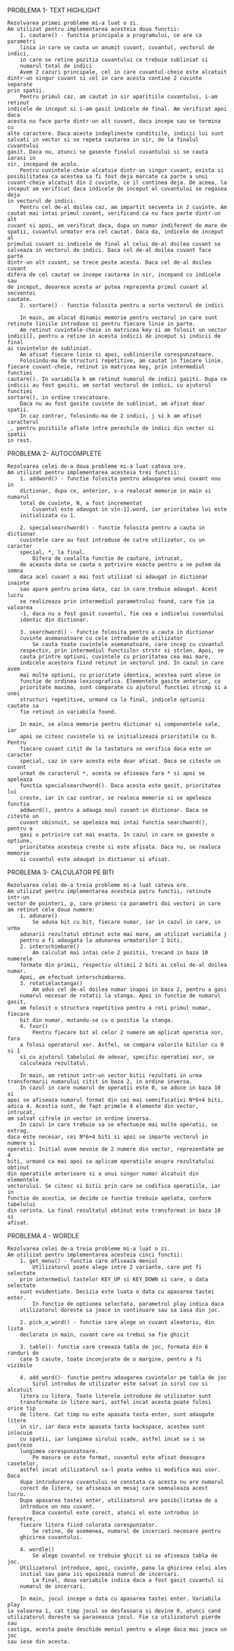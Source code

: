PROBLEMA 1- TEXT HIGHLIGHT

    Rezolvarea primei probleme mi-a luat o zi.
    Am utilizat pentru implementarea acesteia doua functii:
        1. cautare() - functia principala a programului, ce are ca parametri
        linia in care se cauta un anumit cuvant, cuvantul, vectorul de indici,
        in care se retine pozitia cuvantului ce trebuie subliniat si
        numarul total de indici
        Avem 2 cazuri principale, cel in care cuvantul-cheie este alcatuit
    dintr-un singur cuvant si cel in care acesta contine 2 cuvinte separate
    prin spatii.
        Pentru primul caz, am cautat in sir aparitiile cuvantului, i-am retinut
    indicele de inceput si i-am gasit indicele de final. Am verificat apoi daca
    acesta nu face parte dintr-un alt cuvant, daca incepe sau se termina cu
    alte caractere. Daca acesta indeplineste conditiile, indicii lui sunt
    salvati in vector si se repeta cautarea in sir, de la finalul cuvantului
    gasit. Daca nu, atunci se gaseste finalul cuvantului si se cauta iarasi in
    sir, incepand de acolo.
        Pentru cuvintele-cheie alcatuie dintr-un singur cuvant, exista si
    posibilitatea ca acestea sa fi fost deja marcate ca parte a unui
    cuvant-cheie alcatuit din 2 cuvinte, ce il continea deja. De aceea, la
    inceput am verificat daca indicele de inceput al cuvantului se regasea deja
    in vectorul de indici.
        Pentru cel de-al doilea caz, am impartit secventa in 2 cuvinte. Am
    cautat mai intai primul cuvant, verificand ca nu face parte dintr-un alt
    cuvant si apoi, am verificat daca, dupa un numar indiferent de mare de
    spatii, cuvantul urmator era cel cautat. Daca da, indicele de inceput al
    primului cuvant si indicele de final al celui de-al doilea cuvant se
    salveaza in vectorul de indici. Daca cel de-al doilea cuvant face parte
    dintr-un alt cuvant, se trece peste acesta. Daca cel de-al doilea cuvant
    difera de cel cautat se incepe cautarea in sir, incepand cu indicele sau
    de inceput, deoarece acesta ar putea reprezenta primul cuvant al secventei
    cautate.
        2. sortare() - functie folosita pentru a sorta vectorul de indici

        In main, am alocat dinamic memorie pentru vectorul in care sunt
    retinute liniile introduse si pentru fiecare linie in parte.
        Am retinut cuvintele-cheie in matricea key si am folosit un vector
    indici[], pentru a retine in acesta indicii de inceput si indicii de final
    ai cuvintelor de subliniat.
        Am afisat fiecare linie si apoi, sublinierile corespunzatoare.
        Folosindu-ma de structuri repetitive, am cautat in fiecare linie,
    fiecare cuvant-cheie, retinut in matricea key, prin intermediul functiei
    cautare(). In variabila k am retinut numarul de indici gasiti. Dupa ce
    indicii au fost gasiti, am sortat vectorul de indici, cu ajutorul functiei
    sortare(), in ordine crescatoare.
        Daca nu au fost gasite cuvinte de subliniat, am afisat doar spatii.
        In caz contrar, folosindu-ma de 2 indici, j si k am afisat caracterul
    _, pentru pozitiile aflate intre perechile de indici din vector si spatii
    in rest.

PROBLEMA 2- AUTOCOMPLETE

    Rezolvarea celei de-a doua probleme mi-a luat cateva ore. 
    Am utilizat pentru implementarea acesteia trei functii:
        1. addword() - functie folosita pentru adaugarea unui cuvant nou in
        dictionar, dupa ce, anterior, s-a realocat memorie in main si numarul
        total de cuvinte, N, a fost incrementat
            Cuvantul este adaugat in v[n-1].word, iar prioritatea lui este
        initializata cu 1.

        2. specialsearchword() - functie folosita pentru a cauta in dictionar
        cuvintele care au fost introduse de catre utilizator, cu un caracter
        special, *, la final. 
            Difera de cealalta functie de cautare, intrucat,
        de aceasta data se cauta o potrivire exacta pentru a ne putem da semna
        daca acel cuvant a mai fost utilizat si adaugat in dictionar inainte
        sau apare pentru prima data, caz in care trebuie adaugat. Acest lucru
        se realizeaza prin intermediul parametrului found, care fie ia valoarea
        -1, daca nu a fost gasit cuvantul, fie cea a indicelui cuvantului
        identic din dictionar.

        3. searchword() - functie folosita pentru a cauta in dictionar
        cuvinte asemanatoare cu cele introduse de utilizator
            Se cauta toate cuvintele asemanatoare, care incep cu cuvantul
        respectiv, prin intermediul functiilor strstr si strlen. Apoi, se
        cauta printre optiuni, cuvintele cu prioritatea cea mai mare,
        indicele acestora fiind retinut in vectorul ind. In cazul in care avem
        mai multe optiuni, cu prioritate identica, acestea sunt alese in
        functie de ordinea lexicografica. Elementele gasite anterior, cu
        prioritate maxima, sunt comparate cu ajutorul functiei strcmp si a unei
        structuri repetitive, urmand ca la final, indicele optiunii cautate sa
        fie retinut in variabila found.
        
        In main, se aloca memorie pentru dictionar si componentele sale, iar
        apoi se citesc cuvintele si se initializeaza prioritatile cu 0. Pentru
        fiecare cuvant citit de la tastatura se verifica daca este un caracter
        special, caz in care acesta este doar afisat. Daca se citeste un cuvant
        urmat de caracterul *, acesta se afiseaza fara * si apoi se apeleaza
        functia specialsearchword(). Daca acesta este gasit, prioritatea lui
        creste, iar in caz contrar, se realoca memorie si se apeleaza functia
        addword(), pentru a adauga noul cuvant in dictionar. Daca se citeste un
        cuvant obisnuit, se apeleaza mai intai functia searchword(), pentru a
        gasi o potrivire cat mai exacta. In cazul in care se gaseste o optiune,
        prioritatea acesteia creste si este afisata. Daca nu, se realoca memorie
        si cuvantul este adaugat in dictionar si afisat.

PROBLEMA 3- CALCULATOR PE BITI

    Rezolvarea celei de-a treia probleme mi-a luat cateva ore.
    Am utilizat pentru implementarea acesteia patru functii, retinute intr-un
    vector de pointeri, p, care primesc ca parametri doi vectori in care
    am retinut cele doua numere:
        1. adunare() 
            Se aduna bit cu bit, fiecare numar, iar in cazul in care, in urma
        adunarii rezultatul obtinut este mai mare, am utilizat variabila j
        pentru a fi adaugata la adunarea urmatorilor 2 biti.
        2. interschimbare() 
            Am calculat mai intai cele 2 pozitii, trecand in baza 10 numerele
        formate din primii, respectiv ultimii 2 biti ai celui de-al doilea numar.
        Apoi, am efectuat interschimbarea.
        3. rotatielastanga() 
            Am adus cel de-al doilea numar inapoi in baza 2, pentru a gasi
        numarul necesar de rotatii la stanga. Apoi in functie de numarul gasit,
        am folosit o structura repetitiva pentru a roti primul numar, fiecare
        bit din numar, mutandu-se cu o pozitie la stanga.
        4. fxor()
            Pentru fiecare bit al celor 2 numere am aplicat operatia xor, fara
        a folosi operatorul xor. Astfel, se compara valorile bitilor cu 0 si 1
        si cu ajutorul tabelului de adevar, specific operatiei xor, se
        calculeaza rezultatul.
        
        In main, am retinut intr-un vector bitii rezultati in urma
    transformarii numarului citit in baza 2, in ordine inversa. 
        In cazul in care numarul de operatii este 0, se aduce in baza 10 si
    apoi se afiseaza numarul format din cei mai semnificativi N*6+4 biti,
    adica 4. Acestia sunt, de fapt primele 4 elemente din vector, intrucat,
    am salvat cifrele in vector in ordine inversa. 
        In cazul in care trebuie sa se efectueze mai multe operatii, se extrag,
    daca este necesar, cei N*6+4 biti si apoi se imparte vectorul in numere si
    operatii. Initial avem nevoie de 2 numere din vector, reprezentate pe 4
    biti, urmand ca mai apoi sa aplicam operatiile asupra rezultatului obtinut
    din operatiile anterioare si a unui singur numar alcatuit din elementele
    vectorului. Se citesc si bitii prin care se codifica operatiile, iar in
    functie de acestia, se decide ce functie trebuie apelata, conform tabelului
    din cerinta. La final rezultatul obtinut este transformat in baza 10 si
    afisat.


PROBLEMA 4 - WORDLE

    Rezolvarea celei de-a treia probleme mi-a luat o zi.
    Am utilizat pentru implementarea acesteia cinci functii:
        1. get_menu() - functia care afiseaza meniul
            Utilizatorul poate alege intre 2 variante, care pot fi selectate
        prin intermediul tastelor KEY_UP si KEY_DOWN si care, o data selectate
        sunt evidentiate. Decizia este luata o data cu apasarea tastei enter.
            In functie de optiunea selectata, parametrul play indica daca 
        utilizatorul doreste sa joace in continuare sau sa iasa din joc.

        2. pick_a_word() - functie care alege un cuvant aleatoriu, din lista
        declarata in main, cuvant care va trebui sa fie ghicit

        3. table()- functie care creeaza tabla de joc, formata din 6 randuri de
        cate 5 casute, toate inconjurate de o margine, pentru a fi vizibile

        4. add_word()- functie pentru adaugarea cuvintelor pe tabla de joc
            Sirul introdus de utilizator este salvat in sirul cuv si alcatuit
        litera cu litera. Toate literele introduse de utilizator sunt
        transformate in litere mari, astfel incat acesta poate folosi orice tip
        de litere. Cat timp nu este apasata tasta enter, sunt adaugate litere
        in sir, iar daca este apasata tasta backspace, acestea sunt inlocuie
        cu spatii, iar lungimea sirului scade, astfel incat sa i se pastreze
        lungimea corespunzatoare.
            Pe masura ce este format, cuvantul este afisat deasupra casetelor,
        astfel incat utilizatorul sa-l poata vedea si modifica mai usor. Daca
        dupa introducerea cuvantului se constata ca acesta nu are numarul
        corect de litere, se afiseaza un mesaj care semnaleaza acest lucru.
        Dupa apasarea tastei enter, utilizatorul are posibilitatea de a
        introduce un nou cuvant.
            Daca cuvantul este corect, atunci el este introdus in ferestre,
        fiecare litera fiind colorata corespunzator. 
            Se retine, de asemenea, numarul de incercari necesare pentru
        ghicirea cuvantului.

        4. wordle()
            Se alege cuvantul ce trebuie ghicit si se afiseaza tabla de joc.
        Utilizatorul introduce, apoi, cuvinte, pana la ghicirea celui ales
        initial sau pana isi epuizeaza numrul de incercari.
            La final, doua variabile indica daca a fost gasit cuvantul si
        numarul de incercari.

        In main, jocul incepe o data cu apasarea tastei enter. Variabila play
    ia valoarea 1, cat timp jocul se desfasoara si devine 0, atunci cand
    utilizatorul doreste sa paraseasca jocul. Fie ca utilizatorul pierde sau
    castiga, acesta poate deschide meniul pentru a alege daca mai joaca un joc
    sau iese din acesta.
    